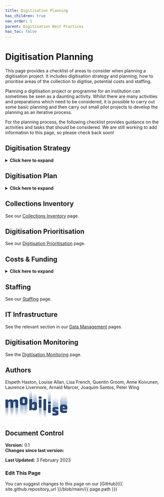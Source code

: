```yaml
---
title: Digitisation Planning
has_children: true
nav_order: 1
parent: Digitisation Best Practices
has_toc: false
---
```

# Digitisation Planning

This page provides a checklist of areas to consider when planning a digitisation project. It includes digitisation strategy and planning, how to prioritise areas of the collection to digitise, potential costs and staffing.

Planning a digitisation project or programme for an institution can sometimes be seen as a daunting activity. Whilst there are many activities and preparations which need to be considered, it is possible to carry out some basic planning and then carry out small pilot projects to develop the planning as an iterative process.

For the planning process, the following checklist provides guidance on the activities and tasks that should be considered. We are still working to add information to this page, so please check back soon!

## Digitisation Strategy
<details>
	<summary><strong>Click here to expand</strong></summary>
	<p>A digitisation strategy provides a high-level blueprint for the digitisation of the collections within a specific timeline. It would normally include sections covering the vision, the reasons for digitising, 
	the intended users of the digitised specimens, the scope and prioritisation, the strategic objectives and metrics of success and impact. Additional sections may also include policy and legal
	aspects, mission and principles.</p>
	<p> Examples of digitisation strategies include:</p>
	<ul>
		<li><a href="https://bonn.leibniz-lib.de/en/research/collections/digitization-strategy">Forschungs Museum Koenig</a></li>
		<li><a href="https://www.loc.gov/acq/devpol/Digital%20Collections%20Strategy%20Overview_final.pdf">Library of Congress</a> (opens pdf)</li>
		<li><a href="https://www.nla.gov.au/about-us/corporate-documents/corporate-strategies/digital-access-collections-digitisation-strategy">National Library of Australia</a></li>
		<li><a href="https://collectionstrust.org.uk/resource/creating-your-digitisation-strategy/">Collections Trust</a></li>
		<li><a href="https://www.si.edu/content/pdf/about/2010_si_digitization_plan.pdf">Smithsonian Institute</a> (opens pdf)</li>
		
	</ul>
</details>

## Digitisation Plan
<details>
	<summary><strong>Click here to expand</strong></summary>
	<p>A digitisation plan provides a detailed, quantifiable and measurable plan of work. It would normally define specific objectives, activities, targets, responsibilities and deadlines for 
	delivering your digitisation strategy.</p>
	<p> Examples include:</p>
	<ul>
		<li><a href="https://www.artscouncil.org.uk/sites/default/files/download-file/Digital_Policy_Plan_guidelines.pdf">The Arts Council of England</a> (opens pdf)</li>
		<li><a href="https://www.archives.norfolk.gov.uk/community-archives/digitisation/creating-a-digitisation-plan">Norfolk Record Office</a> </li>
	</ul>
</details>

## Collections Inventory
See our [Collections Inventory](/DigitisationPlanning/CollectionsInventory.html) page.

## Digitisation Prioritisation
See our [Digitisation Prioritisation](/DigitisationPlanning/DigPrioritisation.html) page.

## Costs & Funding
<details>
	<summary><strong>Click here to expand</strong></summary>
	<p>There is information available about digitisation costs in these journal articles:
		* Costbook of the digitisation infrastructure of DiSSCo [https://doi.org/10.3897/rio.6.e58915](https://doi.org/10.3897/rio.6.e58915)
		* A cost analysis of transcription systems [https://doi.org/10.3897/rio.6.e56211](https://doi.org/10.3897/rio.6.e56211)</p>
</details>

## Staffing
See our [Staffing](/DigitisationPlanning/Staffing.html) page.

## IT Infrastructure
See the relevant section in our [Data Management](/DataManagement/InfrastructureRecs.html) pages.

## Digitisation Monitoring
See the [Digitisation Monitoring](https://dissco.github.io/DigitisationPlanning/DigitisationMonitoring/DigitisationMonitoring.html) page.

## Authors
Elspeth Haston, Louise Allan, Lisa French, Quentin Groom, Anne Koivunen, Laurence Livermore, Arnald Marcer, Joaquim Santos, Peter Wing\
![Cost Mobilise Logo](/images/Logos/Mobilise.png)

## Document Control
**Version:** 0.1\
**Changes since last version:**

**Last Updated:** 3 February 2023

### Edit This Page
You can suggest changes to this page on our [GitHub]({{ site.github.repository_url }}/blob/main/{{ page.path }})
